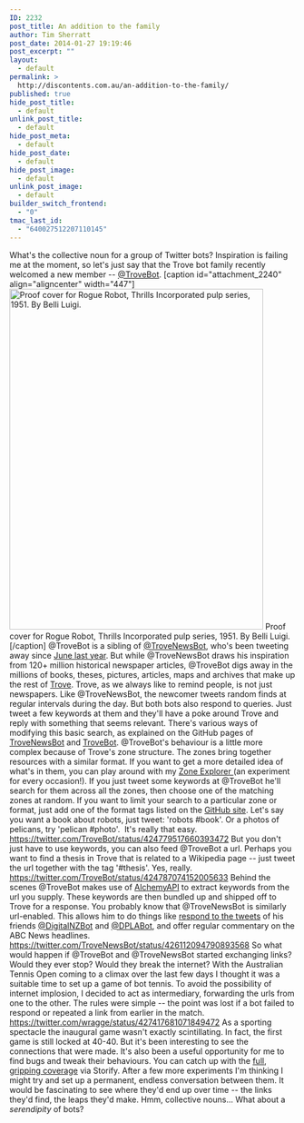 ```yaml
---
ID: 2232
post_title: An addition to the family
author: Tim Sherratt
post_date: 2014-01-27 19:19:46
post_excerpt: ""
layout:
  - default
permalink: >
  http://discontents.com.au/an-addition-to-the-family/
published: true
hide_post_title:
  - default
unlink_post_title:
  - default
hide_post_meta:
  - default
hide_post_date:
  - default
hide_post_image:
  - default
unlink_post_image:
  - default
builder_switch_frontend:
  - "0"
tmac_last_id:
  - "640027512207110145"
---
```

What's the collective noun for a group of Twitter bots? Inspiration is failing me at the moment, so let's just say that the Trove bot family recently welcomed a new member -- [@TroveBot][1]. [caption id="attachment_2240" align="aligncenter" width="447"][<img class="size-full wp-image-2240" alt="Proof cover for Rogue Robot, Thrills Incorporated pulp series, 1951. By Belli Luigi." src="http://discontents.com.au/wp-content/uploads/2014/01/nla.pic-vn6097959-v.jpg" width="447" height="600" />][2] Proof cover for Rogue Robot, Thrills Incorporated pulp series, 1951. By Belli Luigi.[/caption] @TroveBot is a sibling of [@TroveNewsBot][3], who's been tweeting away since [June last year][4]. But while @TroveNewsBot draws his inspiration from 120+ million historical newspaper articles, @TroveBot digs away in the millions of books, theses, pictures, articles, maps and archives that make up the rest of [Trove][5]. Trove, as we always like to remind people, is not just newspapers. Like @TroveNewsBot, the newcomer tweets random finds at regular intervals during the day. But both bots also respond to queries. Just tweet a few keywords at them and they'll have a poke around Trove and reply with something that seems relevant. There's various ways of modifying this basic search, as explained on the GitHub pages of [TroveNewsBot][6] and [TroveBot][7]. @TroveBot's behaviour is a little more complex because of Trove's zone structure. The zones bring together resources with a similar format. If you want to get a more detailed idea of what's in them, you can play around with my [Zone Explorer ][8](an experiment for every occasion!). If you just tweet some keywords at @TroveBot he'll search for them across all the zones, then choose one of the matching zones at random. If you want to limit your search to a particular zone or format, just add one of the format tags listed on the [GitHub site][7]. Let's say you want a book about robots, just tweet: 'robots #book'. Or a photos of pelicans, try 'pelican #photo'.  It's really that easy. https://twitter.com/TroveBot/status/424779517660393472 But you don't just have to use keywords, you can also feed @TroveBot a url. Perhaps you want to find a thesis in Trove that is related to a Wikipedia page -- just tweet the url together with the tag '#thesis'. Yes, really. https://twitter.com/TroveBot/status/424787074152005633 Behind the scenes @TroveBot makes use of [AlchemyAPI][9] to extract keywords from the url you supply. These keywords are then bundled up and shipped off to Trove for a response. You probably know that @TroveNewsBot is similarly url-enabled. This allows him to do things like [respond to the tweets][10] of his friends [@DigitalNZBot][11] and [@DPLABot][12], and offer regular commentary on the ABC News headlines. https://twitter.com/TroveNewsBot/status/426112094790893568 So what would happen if @TroveBot and @TroveNewsBot started exchanging links? Would they ever stop? Would they break the internet? With the Australian Tennis Open coming to a climax over the last few days I thought it was a suitable time to set up a game of bot tennis. To avoid the possibility of internet implosion, I decided to act as intermediary, forwarding the urls from one to the other. The rules were simple -- the point was lost if a bot failed to respond or repeated a link from earlier in the match. https://twitter.com/wragge/status/427417681071849472 As a sporting spectacle the inaugural game wasn't exactly scintillating. In fact, the first game is still locked at 40-40. But it's been interesting to see the connections that were made. It's also been a useful opportunity for me to find bugs and tweak their behaviours. You can catch up with the [full, gripping coverage][13] via Storify. After a few more experiments I'm thinking I might try and set up a permanent, endless conversation between them. It would be fascinating to see where they'd end up over time -- the links they'd find, the leaps they'd make. Hmm, collective nouns... What about a *serendipity* of bots?

 [1]: https://twitter.com/TroveBot
 [2]: http://trove.nla.gov.au/version/186071643
 [3]: https://twitter.com/TroveNewsBot
 [4]: http://discontents.com.au/conversations-with-collections/ "Conversations with collections"
 [5]: http://trove.nla.gov.au
 [6]: https://github.com/wragge/trovenewsbot
 [7]: https://github.com/wragge/trovebot
 [8]: http://dhistory.org/trove/zone-explorer/
 [9]: http://www.alchemyapi.com/
 [10]: http://storify.com/wragge/conversations-between-bots
 [11]: https://twitter.com/digitalNZbot
 [12]: https://twitter.com/DPLAbot
 [13]: http://storify.com/wragge/inaugural-trove-bots-tennis-open